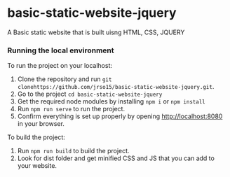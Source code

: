 # basic-static-website-jquery

A Basic static website that is built uisng HTML, CSS, JQUERY


### Running the local environment ###

To run the project on your localhost:
  1. Clone the repository and run `git clonehttps://github.com/jrso15/basic-static-website-jquery.git`.
  2. Go to the project `cd basic-static-website-jquery`
  3. Get the required node modules by installing `npm i` or `npm install`
  4. Run `npm run serve` to run the project.
  5. Confirm everything is set up properly by opening [http://localhost:8080](http://localhost:8080) in your browser.
  
To build the project:
  1. Run `npm run build` to build the project.
  2. Look for dist folder and get minified CSS and JS that you can add to your website.
